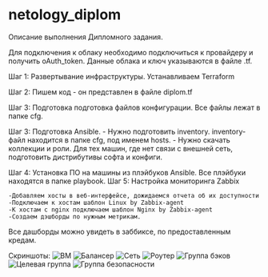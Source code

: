 # netology_diplom
Описание выполнения Дипломного задания.

Для подключения к облаку необходимо подключиться к провайдеру и получить oAuth_token. Данные облака и ключ указываются в  файле .tf.

Шаг 1: Развертывание инфраструктуры. Устанавливаем Terraform

Шаг 2: Пишем код - он представлен в файле diplom.tf 

Шаг 3: Подготовка подготовка файлов конфигурации. Все файлы лежат в папке cfg.

Шаг 3: Подготовка Ansible. 
       - Нужно подготовить inventory. inventory-файл находится в папке cfg, под именем hosts.
       - Нужно скачать коллекции и роли. Для тех машин, где нет связи с внешней сеть, подготовить дистрибутивы софта и конфиги.

Шаг 4: Установка ПО на машины из плэйбуков Ansible. Все плэйбуки находятся в папке playbook.
Шаг 5: Настройка мониторинга Zabbix

    -Добавляем хосты в веб-интерфейсе, дожидаемся отчета об их доступности
    -Подключаем к хостам шаблон Linux by Zabbix-agent
    -К хостам с nginx подключаем шаблон Nginx by Zabbix-agent
    -Создаем дэшборды по нужным метрикам.
Все дашборды можно увидеть в заббиксе, по предоставленным кредам.

Скриншоты:
![ВМ](https://github.com/d-nikolaev-cybersec/netology_diplom/assets/107998187/62843753-da7b-4b67-b3c6-3f5a54cf0d96)
![Балансер](https://github.com/d-nikolaev-cybersec/netology_diplom/assets/107998187/d9cd5f07-35cd-48f2-a5e0-aa54972eba11)
![Сеть](https://github.com/d-nikolaev-cybersec/netology_diplom/assets/107998187/881a6f70-1f07-4f67-8efc-ef7792fb46e8)
![Роутер](https://github.com/d-nikolaev-cybersec/netology_diplom/assets/107998187/0d0d6b34-3d0f-4c33-b4c5-227d419c8a93)
![Группа бэков](https://github.com/d-nikolaev-cybersec/netology_diplom/assets/107998187/ea2af7cb-1db2-47d1-b508-973a9d9aefdc)
![Целевая группа](https://github.com/d-nikolaev-cybersec/netology_diplom/assets/107998187/b0f5adb5-c849-452b-842e-f5a588426051)
![Группа безопасности](https://github.com/d-nikolaev-cybersec/netology_diplom/assets/107998187/cb153fca-1c18-4621-9e5c-37fecd14b6d7)








